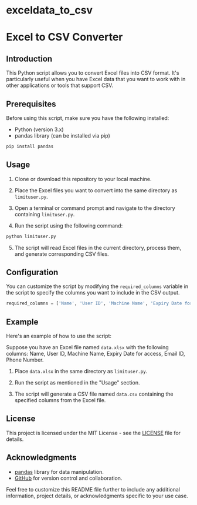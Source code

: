 # exceldata_to_csv


# Excel to CSV Converter

## Introduction

This Python script allows you to convert Excel files into CSV format. It's particularly useful when you have Excel data that you want to work with in other applications or tools that support CSV.

## Prerequisites

Before using this script, make sure you have the following installed:

- Python (version 3.x)
- pandas library (can be installed via pip)

```bash
pip install pandas
```

## Usage

1. Clone or download this repository to your local machine.

2. Place the Excel files you want to convert into the same directory as `limituser.py`.

3. Open a terminal or command prompt and navigate to the directory containing `limituser.py`.

4. Run the script using the following command:

```bash
python limituser.py
```

5. The script will read Excel files in the current directory, process them, and generate corresponding CSV files.

## Configuration

You can customize the script by modifying the `required_columns` variable in the script to specify the columns you want to include in the CSV output.

```python
required_columns = ['Name', 'User ID', 'Machine Name', 'Expiry Date for access', 'Email ID', 'Phone Number']
```

## Example

Here's an example of how to use the script:

Suppose you have an Excel file named `data.xlsx` with the following columns: Name, User ID, Machine Name, Expiry Date for access, Email ID, Phone Number.

1. Place `data.xlsx` in the same directory as `limituser.py`.

2. Run the script as mentioned in the "Usage" section.

3. The script will generate a CSV file named `data.csv` containing the specified columns from the Excel file.

## License

This project is licensed under the MIT License - see the [LICENSE](LICENSE) file for details.

## Acknowledgments

- [pandas](https://pandas.pydata.org/) library for data manipulation.
- [GitHub](https://github.com/) for version control and collaboration.

Feel free to customize this README file further to include any additional information, project details, or acknowledgments specific to your use case.
